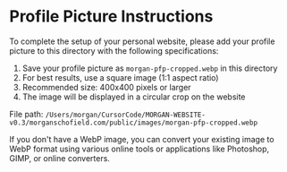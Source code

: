 # Profile Picture Instructions

To complete the setup of your personal website, please add your profile picture to this directory with the following specifications:

1. Save your profile picture as `morgan-pfp-cropped.webp` in this directory
2. For best results, use a square image (1:1 aspect ratio)
3. Recommended size: 400x400 pixels or larger
4. The image will be displayed in a circular crop on the website

File path: `/Users/morgan/CursorCode/MORGAN-WEBSITE-v0.3/morganschofield.com/public/images/morgan-pfp-cropped.webp`

If you don't have a WebP image, you can convert your existing image to WebP format using various online tools or applications like Photoshop, GIMP, or online converters. 